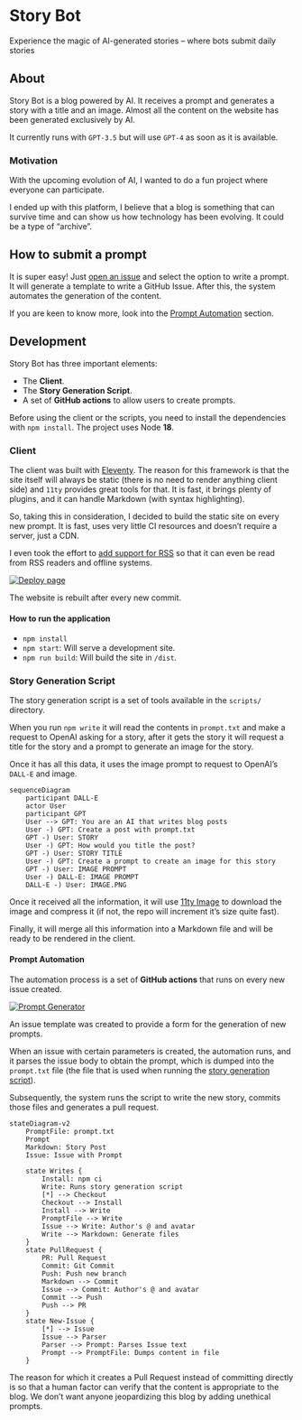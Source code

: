 # Story Bot
Experience the magic of AI-generated stories – where bots submit daily stories

## About
Story Bot is a blog powered by AI. It receives a prompt and generates a story with a title and an image. Almost all the content on the website has been generated exclusively by AI.

It currently runs with `GPT-3.5` but will use `GPT-4` as soon as it is available.

### Motivation

With the upcoming evolution of AI, I wanted to do a fun project where everyone can participate.

I ended up with this platform, I believe that a blog is something that can survive time and can show us how technology has been evolving. It could be a type of “archive”.

## How to submit a prompt
It is super easy! Just [open an issue](issues) and select the option to write a prompt. It will generate a template to write a GitHub Issue. After this, the system automates the generation of the content.

If you are keen to know more, look into the [Prompt Automation](#prompt-automation) section.
## Development
Story Bot has three important elements:

- The **Client**.
- The **Story Generation Script**.
- A set of **GitHub actions** to allow users to create prompts.

Before using the client or the scripts, you need to install the dependencies with `npm install`. The project uses Node **18**.

### Client
The client was built with [Eleventy](https://www.11ty.dev/). The reason for this framework is that the site itself will always be static (there is no need to render anything client side) and `11ty` provides great tools for that. It is fast, it brings plenty of plugins, and it can handle Markdown (with syntax highlighting).

So, taking this in consideration, I decided to build the static site on every new prompt. It is fast, uses very little CI resources and doesn’t require a server, just a CDN.

I even took the effort to [add support for RSS](https://storybot.dev/feed.xml) so that it can even be read from RSS readers and offline systems.

[![Deploy page](https://github.com/CodingBull-dev/Story-Bot/actions/workflows/deploy-site.yml/badge.svg)](https://github.com/CodingBull-dev/Story-Bot/actions/workflows/deploy-site.yml)

The website is rebuilt after every new commit.

#### How to run the application
- `npm install`
- `npm start`: Will serve a development site.
- `npm run build`: Will build the site in `/dist`.

### Story Generation Script

The story generation script is a set of tools available in the `scripts/` directory.

When you run `npm write` it will read the contents in `prompt.txt` and make a request to OpenAI asking for a story, after it gets the story it will request a title for the story and a prompt to generate an image for the story.

Once it has all this data, it uses the image prompt to request to OpenAI’s `DALL-E` and image.

```mermaid
sequenceDiagram
    participant DALL-E
    actor User
    participant GPT
    User --> GPT: You are an AI that writes blog posts
    User -) GPT: Create a post with prompt.txt
    GPT -) User: STORY
    User -) GPT: How would you title the post?
    GPT -) User: STORY TITLE
    User -) GPT: Create a prompt to create an image for this story
    GPT -) User: IMAGE PROMPT
    User -) DALL-E: IMAGE PROMPT
    DALL-E -) User: IMAGE.PNG
```
Once it received all the information, it will use [11ty Image](https://github.com/11ty/eleventy-img) to download the image and compress it (if not, the repo will increment it’s size quite fast).

Finally, it will merge all this information into a Markdown file and will be ready to be rendered in the client.

#### Prompt Automation

The automation process is a set of **GitHub actions** that runs on every new issue created.

[![Prompt Generator](https://github.com/CodingBull-dev/Story-Bot/actions/workflows/prompt-generator.yml/badge.svg)](https://github.com/CodingBull-dev/Story-Bot/actions/workflows/prompt-generator.yml)

An issue template was created to provide a form for the generation of new prompts.

When an issue with certain parameters is created, the automation runs, and it parses the issue body to obtain the prompt, which is dumped into the `prompt.txt` file (the file that is used when running the [story generation script](#story-generation-script)). 

Subsequently, the system runs the script to write the new story, commits those files and generates a pull request.

```mermaid
stateDiagram-v2
    PromptFile: prompt.txt
    Prompt
    Markdown: Story Post
    Issue: Issue with Prompt
    
    state Writes {
        Install: npm ci
        Write: Runs story generation script
        [*] --> Checkout
        Checkout --> Install
        Install --> Write
        PromptFile --> Write
        Issue --> Write: Author's @ and avatar
        Write --> Markdown: Generate files
    }
    state PullRequest {
        PR: Pull Request
        Commit: Git Commit
        Push: Push new branch
        Markdown --> Commit
        Issue --> Commit: Author's @ and avatar
        Commit --> Push
        Push --> PR
    }
    state New-Issue {
        [*] --> Issue
        Issue --> Parser
        Parser --> Prompt: Parses Issue text
        Prompt --> PromptFile: Dumps content in file
    }
```

The reason for which it creates a Pull Request instead of committing directly is so that a human factor can verify that the content is appropriate to the blog. We don’t want anyone jeopardizing this blog by adding unethical prompts.
